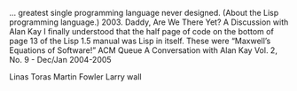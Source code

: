 ... greatest single programming language never designed. (About the Lisp programming language.)
2003. Daddy, Are We There Yet? A Discussion with Alan Kay
I finally understood that the half page of code on the bottom of page 13 of the Lisp 1.5 manual was Lisp in itself. These were “Maxwell’s Equations of Software!”
ACM Queue A Conversation with Alan Kay Vol. 2, No. 9 - Dec/Jan 2004-2005

Linas Toras
Martin Fowler
Larry wall